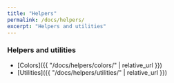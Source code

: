 ```yaml
---
title: "Helpers"
permalink: /docs/helpers/
excerpt: "Helpers and utilities"
---
```


### Helpers and utilities

- [Colors]({{ "/docs/helpers/colors/" | relative_url }})
- [Utilities]({{ "/docs/helpers/utilities/" | relative_url }})